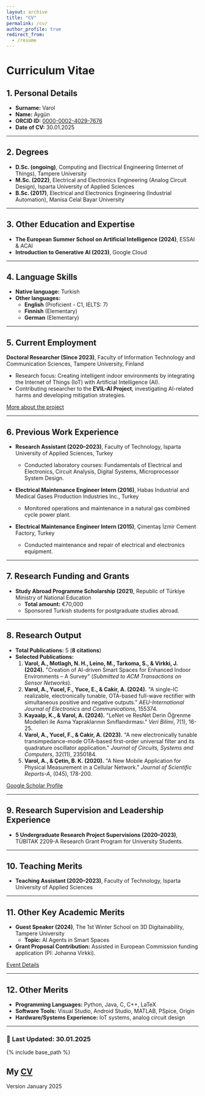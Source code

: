 ```yaml
---
layout: archive
title: "CV"
permalink: /cv/
author_profile: true
redirect_from:
  - /resume
---
```


# Curriculum Vitae

## 1. Personal Details

- **Surname:** Varol  
- **Name:** Aygün  
- **ORCID ID:** [0000-0002-4029-7676](https://orcid.org/0000-0002-4029-7676)  
- **Date of CV:** 30.01.2025  

---

## 2. Degrees

- **D.Sc. (ongoing)**, Computing and Electrical Engineering (Internet of Things), Tampere University  
- **M.Sc. (2022)**, Electrical and Electronics Engineering (Analog Circuit Design), Isparta University of Applied Sciences  
- **B.Sc. (2017)**, Electrical and Electronics Engineering (Industrial Automation), Manisa Celal Bayar University  

---

## 3. Other Education and Expertise

- **The European Summer School on Artificial Intelligence (2024)**, ESSAI & ACAI  
- **Introduction to Generative AI (2023)**, Google Cloud  

---

## 4. Language Skills

- **Native language:** Turkish  
- **Other languages:**
  - **English** (Proficient - C1, IELTS: 7)  
  - **Finnish** (Elementary)  
  - **German** (Elementary)  

---

## 5. Current Employment

**Doctoral Researcher (Since 2023)**, Faculty of Information Technology and Communication Sciences, Tampere University, Finland  
- Research focus: Creating intelligent indoor environments by integrating the Internet of Things (IoT) with Artificial Intelligence (AI).  
- Contributing researcher to the **EVIL-AI Project**, investigating AI-related harms and developing mitigation strategies.  

[More about the project](https://www.tuni.fi/en/news/jane-and-aatos-erkko-foundation-grants-eu1-4-million-advance-expertise-managing-dark-side-ai)  

---

## 6. Previous Work Experience

- **Research Assistant (2020–2023)**, Faculty of Technology, Isparta University of Applied Sciences, Turkey  
  - Conducted laboratory courses: Fundamentals of Electrical and Electronics, Circuit Analysis, Digital Systems, Microprocessor System Design.  

- **Electrical Maintenance Engineer Intern (2016)**, Habas Industrial and Medical Gases Production Industries Inc., Turkey  
  - Monitored operations and maintenance in a natural gas combined cycle power plant.  

- **Electrical Maintenance Engineer Intern (2015)**, Çimentaş İzmir Cement Factory, Turkey  
  - Conducted maintenance and repair of electrical and electronics equipment.  

---

## 7. Research Funding and Grants

- **Study Abroad Programme Scholarship (2021)**, Republic of Türkiye Ministry of National Education  
  - **Total amount:** €70,000  
  - Sponsored Turkish students for postgraduate studies abroad.  

---

## 8. Research Output

- **Total Publications:** 5 (**8 citations**)  
- **Selected Publications:**  
  1. **Varol, A., Motlagh, N. H., Leino, M., Tarkoma, S., & Virkki, J. (2024).** "Creation of AI-driven Smart Spaces for Enhanced Indoor Environments – A Survey" (*Submitted to ACM Transactions on Sensor Networks*).  
  2. **Varol, A., Yucel, F., Yuce, E., & Cakir, A. (2024).** "A single-IC realizable, electronically tunable, OTA-based full-wave rectifier with simultaneous positive and negative outputs." *AEU-International Journal of Electronics and Communications*, 155374.  
  3. **Kayaalp, K., & Varol, A. (2024).** "LeNet ve ResNet Derin Öğrenme Modelleri ile Asma Yapraklarının Sınıflandırması." *Veri Bilimi*, 7(1), 16-25.  
  4. **Varol, A., Yucel, F., & Cakir, A. (2023).** "A new electronically tunable transimpedance-mode OTA-based first-order universal filter and its quadrature oscillator application." *Journal of Circuits, Systems and Computers*, 32(11), 2350184.  
  5. **Varol, A., & Çetin, B. K. (2020).** "A New Mobile Application for Physical Measurement in a Cellular Network." *Journal of Scientific Reports-A*, (045), 178-200.  

[Google Scholar Profile](https://scholar.google.com/citations?user=ZDw8uCkAAAAJ&hl=en&oi=ao)  

---

## 9. Research Supervision and Leadership Experience

- **5 Undergraduate Research Project Supervisions (2020–2023)**, TÜBİTAK 2209-A Research Grant Program for University Students.  

---

## 10. Teaching Merits

- **Teaching Assistant (2020–2023)**, Faculty of Technology, Isparta University of Applied Sciences  

---

## 11. Other Key Academic Merits

- **Guest Speaker (2024)**, The 1st Winter School on 3D Digitainability, Tampere University  
  - **Topic:** AI Agents in Smart Spaces  
- **Grant Proposal Contribution:** Assisted in European Commission funding application (PI: Johanna Virkki).  

[Event Details](https://www.tuni.fi/en/news/1st-winter-school-3d-digitainability-exploring-combined-effects-digitalization-sustainability)  

---

## 12. Other Merits

- **Programming Languages:** Python, Java, C, C++, LaTeX  
- **Software Tools:** Visual Studio, Android Studio, MATLAB, PSpice, Origin  
- **Hardware/Systems Experience:** IoT systems, analog circuit design  

---

### 📌 **Last Updated:** 30.01.2025

{% include base_path %}

My [CV](https://aygunvarol.github.io/files/Aygun_CV.pdf)
------
Version January 2025

<!-- 
Education
======
* Ph.D in Version Control Theory, GitHub University, 2018 (expected)
* M.S. in Jekyll, GitHub University, 2014
* B.S. in GitHub, GitHub University, 2012

Work experience
======
* Spring 2024: Academic Pages Collaborator
  * Github University
  * Duties includes: Updates and improvements to template
  * Supervisor: The Users

* Fall 2015: Research Assistant
  * Github University
  * Duties included: Merging pull requests
  * Supervisor: Professor Hub

* Summer 2015: Research Assistant
  * Github University
  * Duties included: Tagging issues
  * Supervisor: Professor Git
  
Skills
======
* Skill 1
* Skill 2
  * Sub-skill 2.1
  * Sub-skill 2.2
  * Sub-skill 2.3
* Skill 3

Publications
======
  <ul>{% for post in site.publications reversed %}
    {% include archive-single-cv.html %}
  {% endfor %}</ul>
  
Talks
======
  <ul>{% for post in site.talks reversed %}
    {% include archive-single-talk-cv.html  %}
  {% endfor %}</ul>
  
Teaching
======
  <ul>{% for post in site.teaching reversed %}
    {% include archive-single-cv.html %}
  {% endfor %}</ul>
  
Service and leadership
======
* Currently signed in to 43 different slack teams
-->
